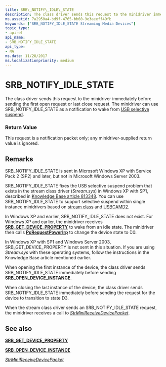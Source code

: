 ```yaml
---
title: SRB\_NOTIFY\_IDLE\_STATE
description: The class driver sends this request to the minidriver immediately before sending the first open request or last close request. The minidriver can use SRB\_NOTIFY\_IDLE\_STATE as a notification to wake from USB Selective Suspend.
ms.assetid: 7a2950a4-bd9f-4765-bb60-9e3aeeff49fb
keywords: ["SRB_NOTIFY_IDLE_STATE Streaming Media Devices"]
topic_type:
- apiref
api_name:
- SRB_NOTIFY_IDLE_STATE
api_type:
- NA
ms.date: 11/28/2017
ms.localizationpriority: medium
---
```


# SRB\_NOTIFY\_IDLE\_STATE


The class driver sends this request to the minidriver immediately before sending the first open request or last close request. The minidriver can use SRB\_NOTIFY\_IDLE\_STATE as a notification to wake from [USB selective suspend](../usbcon/usb-selective-suspend.md).

### <span id="Return_Value"></span><span id="return_value"></span><span id="RETURN_VALUE"></span>Return Value

This request is a notification packet only; any minidriver-supplied return value is ignored.

Remarks
-------

SRB\_NOTIFY\_IDLE\_STATE is sent in Microsoft Windows XP with Service Pack 2 (SP2) and later, but not in Microsoft Windows Server 2003.

SRB\_NOTIFY\_IDLE\_STATE fixes the USB selective suspend problem that exists in the stream class driver (*Stream.sys*) in Windows XP with SP1, described in [Knowledge Base article 813348](http://go.microsoft.com/fwlink/p/?linkid=210855). You can use SRB\_NOTIFY\_IDLE\_STATE to support selective suspend within single instance minidrivers based on [stream class](https://msdn.microsoft.com/library/windows/hardware/ff568277) and [USBCAMD2](https://msdn.microsoft.com/library/windows/hardware/ff568573).

In Windows XP and earlier, SRB\_NOTIFY\_IDLE\_STATE does not exist. For Windows XP and earlier, the minidriver receives [**SRB\_GET\_DEVICE\_PROPERTY**](srb-get-device-property.md) to wake from an idle state. The minidriver then calls [**PoRequestPowerIrp**](https://msdn.microsoft.com/library/windows/hardware/ff559734) to change the device state to D0.

In Windows XP with SP1 and Windows Server 2003, SRB\_GET\_DEVICE\_PROPERTY is not sent in this situation. If you are using *Stream.sys* with these operating systems, follow the instructions in the Knowledge Base article mentioned earlier.

When opening the first instance of the device, the class driver sends SRB\_NOTIFY\_IDLE\_STATE immediately before sending [**SRB\_OPEN\_DEVICE\_INSTANCE**](srb-open-device-instance.md).

When closing the last instance of the device, the class driver sends SRB\_NOTIFY\_IDLE\_STATE immediately before sending the request for the device to transition to state D3.

When the stream class driver sends an SRB\_NOTIFY\_IDLE\_STATE request, the minidriver receives a call to [*StrMiniReceiveDevicePacket*](https://msdn.microsoft.com/library/windows/hardware/ff568463).

## See also


[**SRB\_GET\_DEVICE\_PROPERTY**](srb-get-device-property.md)

[**SRB\_OPEN\_DEVICE\_INSTANCE**](srb-open-device-instance.md)

[*StrMiniReceiveDevicePacket*](https://msdn.microsoft.com/library/windows/hardware/ff568463)

 

 






